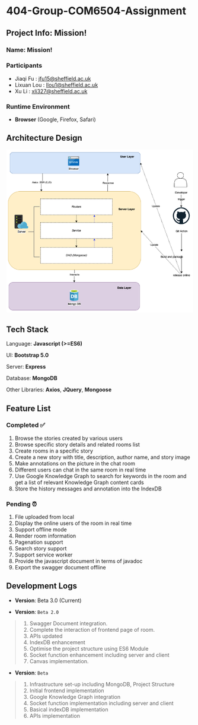 # 404-Group-COM6504-Assignment



## Project Info: Mission!

### Name: Mission!

### Participants

- Jiaqi Fu : jfu15@sheffield.ac.uk
- Lixuan Lou : llou1@sheffield.ac.uk
- Xu Li : xli327@sheffield.ac.uk

### Runtime Environment

- **Browser** (Google, Firefox, Safari)



## Architecture Design

![image-20220428205739980](img/image-20220428205739980.png)





## Tech Stack

Language: **Javascript (>=ES6)**

UI: **Bootstrap 5.0**

Server: **Express**

Database: **MongoDB**

Other Libraries: **Axios**, **JQuery**, **Mongoose**



## Feature List

### Completed ✅

1. Browse the stories created by various users 
2. Browse specific story details and related rooms list
3. Create rooms in a specific story 
4. Create a new story with title, description, author name, and story image 
5. Make annotations on the picture in the chat room 
6. Different users can chat in the same room in real time
7. Use Google Knowledge Graph to search for keywords in the room and get a list of relevant Knowledge Graph content cards
8. Store the history messages and annotation into the IndexDB



### Pending ⏰

1. File uploaded from local
2. Display the online users of the room in real time
3. Support offline mode
4. Render room information 
5. Pagenation support
6. Search story support
7. Support service worker
8. Provide the javascript document in terms of javadoc
9. Export the swagger document offline



## Development Logs

- **Version**: Beta 3.0 (Current)

> 



- **Version**: `Beta 2.0`

> 1. Swagger Document integration.
> 2. Complete the interaction of frontend page of room.
> 3. APIs updated
> 4. IndexDB enhancement
> 5. Optimise the project structure using ES6 Module
> 6. Socket function enhancement including server and client
> 7. Canvas implementation.



- **Version**: `Beta`

> 1. Infrastructure set-up including MongoDB, Project Structure
> 2. Initial frontend implementation
> 3. Google Knowledge Graph integration
> 4. Socket function implementation including server and client
> 5. Basical indexDB implementation
> 6. APIs implementation

